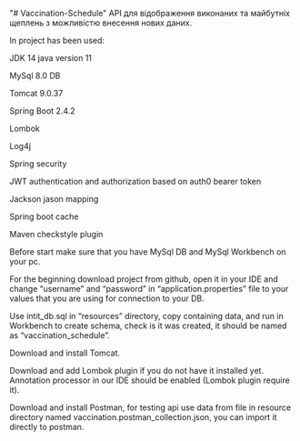 "# Vaccination-Schedule"
API для відображення виконаних та майбутніх щеплень з можливістю внесення нових даних.

In project has been used:

JDK 14 java version 11

MySql 8.0 DB

Tomcat 9.0.37

Spring Boot 2.4.2

Lombok

Log4j

Spring security

JWT authentication and authorization based on auth0 bearer token

Jackson jason mapping

Spring boot cache

Maven checkstyle plugin


Before start make sure that you have MySql DB and MySql Workbench on your pc.

For the beginning download project from github, open it in your IDE and change “username” and “password” in “application.properties” file to your values that you are using for connection to your DB.

Use intit_db.sql in “resources” directory, copy containing data, and run in Workbench to create schema, check is it was created, it should be named as “vaccination_schedule”.

Download and install Tomcat.

Download and add Lombok plugin if you do not have it installed yet.
Annotation processor in our IDE should be enabled (Lombok plugin require it).

Download and install Postman, for testing api use data from file in resource directory named vaccination.postman_collection.json, you can import it directly to postman.

